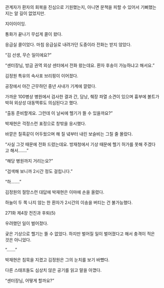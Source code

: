 관계자가 환자의 회복을 진심으로 기원했는지, 아니면 문책을 피할 수 있어서 기뻐했는지는 알 길이 없었지만.

지이이이잉.

통화가 끝나기 무섭게 콜이 왔다.

응급실 콜이었다. 마침 응급실로 내려가던 도중이라 전화는 받지 않았다.

“김 선생, 무슨 일이에요?”

“센터장님, 방금 권역 외상 센터에서 전화 왔는데요. 환자 후송이 가능하냐고 해서요.”

김정원 특유의 속사포 브리핑이 이어졌다.

공장에서 야간 근무하던 중년 사내가 기계에 깔렸다.

가까운 100병상 병원에서 검사한 결과 간, 담낭, 췌장 파열 소견이 있으며 흉부에 볼트가 박혀 외상성 대동맥류도 의심된다고 했다.

“출동 준비할게요. 그런데 이 날씨에 헬기가 뜰 수 있을까요?”

박재현은 걱정스런 표정으로 창밖을 응시했다.

바깥은 칠흑같이 어두웠으며 해 질 녘부터 내린 보슬비는 그칠 줄 몰랐다.

“사실 그것 때문에 전화 드렸는데요. 방재청에서 기상 때문에 헬기 허가를 못해 주겠다고 해서…….”

“해당 병원까지 거리는요?”

“검색해 보니까 2시간 정도 걸립니다.”

“하…….”

김정원의 절망스런 대답에 박재현은 이마에 손을 올렸다.

하늘이 두 쪽 나지 않는 한 환자가 2시간의 이송을 버티는 건 불가능했다.

271화 제4장 전진과 후퇴(5)

우려했던 일이 벌어졌다.

궂은 기상으로 헬기는 뜰 수 없었다. 하지만 벌어질 일이 벌어졌다고 해서 충격이 적은 것은 아니었다.

“…….”

박재현은 침묵을 지켰고 김정원은 그의 눈치를 보기 바빴다.

다른 스태프들도 심상치 않은 공기를 읽고 말을 아꼈다.

“센터장님, 어떻게 할까요?”